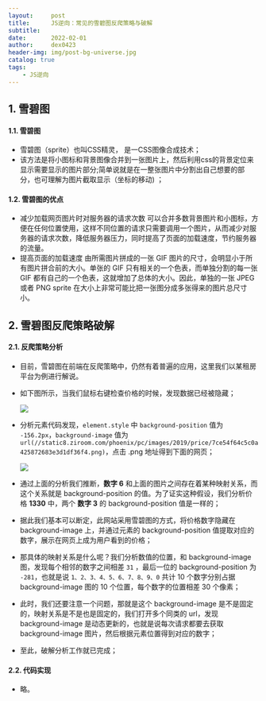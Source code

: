 ```yaml
---
layout:     post
title:      JS逆向：常见的雪碧图反爬策略与破解
subtitle:   
date:       2022-02-01
author:     dex0423
header-img: img/post-bg-universe.jpg
catalog: true
tags:
    - JS逆向
---
```


## 1. 雪碧图

#### 1.1. 雪碧图

- 雪碧图（sprite）也叫CSS精灵， 是一CSS图像合成技术；
- 该方法是将小图标和背景图像合并到一张图片上，然后利用css的背景定位来显示需要显示的图片部分;简单说就是在一整张图片中分割出自己想要的部分，也可理解为图片截取显示（坐标的移动) ；

#### 1.2. 雪碧图的优点

- 减少加载网页图片时对服务器的请求次数
  可以合并多数背景图片和小图标，方便在任何位置使用，这样不同位置的请求只需要调用一个图片，从而减少对服务器的请求次数，降低服务器压力，同时提高了页面的加载速度，节约服务器的流量。
- 提高页面的加载速度
  由所需图片拼成的一张 GIF 图片的尺寸，会明显小于所有图片拼合前的大小。单张的 GIF 只有相关的一个色表，而单独分割的每一张 GIF 都有自己的一个色表，这就增加了总体的大小。因此，单独的一张 JPEG 或者 PNG sprite 在大小上非常可能比把一张图分成多张得来的图片总尺寸小。

## 2. 雪碧图反爬策略破解

#### 2.1. 反爬策略分析

- 目前，雪碧图在前端在反爬策略中，仍然有着普遍的应用，这里我们以某租房平台为例进行解说。
- 如下图所示，当我们鼠标右键检查价格的时候，发现数据已经被隐藏；
  
  ![]({{site.baseurl}}/img-post/雪碧图-1.png)

- 分析元素代码发现，```element.style``` 中 ```background-position``` 值为 ```-156.2px```，```background-image``` 值为 ```url(//static8.ziroom.com/phoenix/pc/images/2019/price/7ce54f64c5c0a425872683e3d1df36f4.png)```，点击 .png 地址得到下面的网页；

  ![]({{site.baseurl}}/img-post/雪碧图-2.png)
  
- 通过上面的分析我们推断，**数字 6** 和上面的图片之间存在着某种映射关系，而这个关系就是  background-position  的值。为了证实这种假设，我们分析价格 **1330** 中，两个 **数字 3** 的  background-position 值是一样的；
- 据此我们基本可以断定，此网站采用雪碧图的方式，将价格数字隐藏在
  background-image 上，并通过元素的 background-position 值提取对应的数字，展示在网页上成为用户看到的价格；
- 那具体的映射关系是什么呢？我们分析数值的位置，和 background-image 图，发现每个相邻的数字之间相差 ``31`` ，最后一位的 background-position 为 ``-281``，也就是说 ``1、2、3、4、5、6、7、8、9、0`` 共计 10 个数字分别占据 background-image 图的 10 个位置，每个数字的位置相差 30 个像素；
- 此时，我们还要注意一个问题，那就是这个 background-image 是不是固定的，映射关系是不是也是固定的，我们打开多个同类的 url，发现 background-image 是动态更新的，也就是说每次请求都要去获取 background-image 图片，然后根据元素位置得到对应的数字；
- 至此，破解分析工作就已完成；

#### 2.2. 代码实现
- 略。


